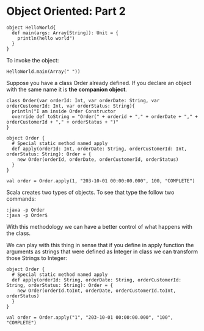 # Object Oriented: Part 2

    object HelloWorld{
      def main(args: Array[String]): Unit = {
        println(hello world")
      }
    }

To invoke the object:

    HelloWorld.main(Array(" "))

Suppose you have a class Order already defined. If you declare an object with
the same name it is **the companion object**.

    class Order(var orderId: Int, var orderDate: String, var orderCustomerId: Int, var orderStatus: String){
      println("I am inside Order Constructor
      override def toString = "Order(" + orderid + "," + orderDate + "," + orderCustomerId + "," + orderStatus + ")"
    }

    object Order {
      # Special static method named apply
      def apply(orderId: Int, orderDate: String, orderCustomerId: Int, orderStatus: String): Order = {
        new Order(orderId, orderDate, orderCustomerId, orderStatus)
      }
    }

    val order = Order.apply(1, "203-10-01 00:00:00.000", 100, "COMPLETE")

Scala creates two types of objects. To see that type the follow two commands:

    :java -p Order
    :java -p Order$

With this methodology we can have a better control of what happens with the class.

We can play with this thing in sense that if you define in apply function the arguments as strings
that were defined as Integer in class we can transform those Strings to Integer:

    object Order {
      # Special static method named apply
      def apply(orderId: String, orderDate: String, orderCustomerId: String, orderStatus: String): Order = {
        new Order(orderId.toInt, orderDate, orderCustomerId.toInt, orderStatus)
      }
    }

    val order = Order.apply("1", "203-10-01 00:00:00.000", "100", "COMPLETE")
